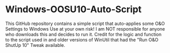 # Windows-OOSU10-Auto-Script
This GitHub repository contains a simple script that auto-applies some O&amp;O Settings to Windows
Use at your own risk! I am NOT responsible for anyone who downloads this and decides to run it.
Credit for the logic and function to the script used in and older versions of WinUtil that had the "Run O&O ShutUp 10" Tweak available.
